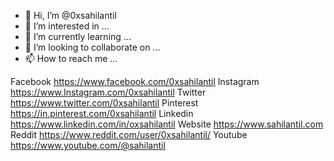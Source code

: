- 👋 Hi, I’m @0xsahilantil
- 👀 I’m interested in ...
- 🌱 I’m currently learning ...
- 💞️ I’m looking to collaborate on ...
- 📫 How to reach me ...

Facebook https://www.facebook.com/0xsahilantil
Instagram https://www.Instagram.com/0xsahilantil
Twitter https://www.twitter.com/0xsahilantil
Pinterest https://in.pinterest.com/0xsahilantil
Linkedin https://www.linkedin.com/in/oxsahilantil
Website https://www.sahilantil.com
Reddit https://www.reddit.com/user/0xsahilantil/
Youtube https://www.youtube.com/@sahilantil
<!---
0xsahilantil/0xsahilantil is a ✨ special ✨ repository because its `README.md` (this file) appears on your GitHub profile.
You can click the Preview link to take a look at your changes.
--->

